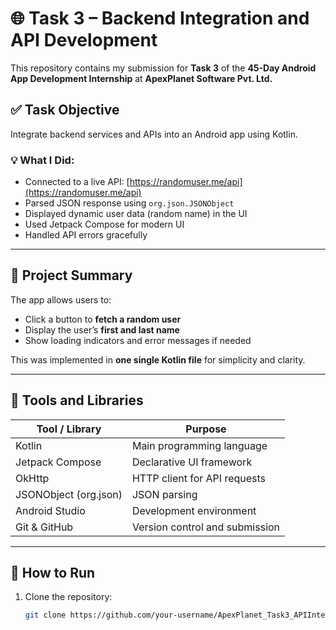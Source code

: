 # 🌐 Task 3 – Backend Integration and API Development

This repository contains my submission for **Task 3** of the **45-Day Android App Development Internship** at **ApexPlanet Software Pvt. Ltd.**

## ✅ Task Objective

Integrate backend services and APIs into an Android app using Kotlin.

### 💡 What I Did:
- Connected to a live API: [https://randomuser.me/api](https://randomuser.me/api)
- Parsed JSON response using `org.json.JSONObject`
- Displayed dynamic user data (random name) in the UI
- Used Jetpack Compose for modern UI
- Handled API errors gracefully

---

## 📱 Project Summary

The app allows users to:
- Click a button to **fetch a random user**
- Display the user’s **first and last name**
- Show loading indicators and error messages if needed

This was implemented in **one single Kotlin file** for simplicity and clarity.

---

## 🔧 Tools and Libraries

| Tool / Library      | Purpose                         |
|---------------------|----------------------------------|
| Kotlin              | Main programming language        |
| Jetpack Compose     | Declarative UI framework         |
| OkHttp              | HTTP client for API requests     |
| JSONObject (org.json) | JSON parsing                    |
| Android Studio      | Development environment          |
| Git & GitHub        | Version control and submission   |

---

## 🚀 How to Run

1. Clone the repository:
   ```bash
   git clone https://github.com/your-username/ApexPlanet_Task3_APIIntegration.git
